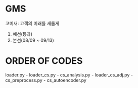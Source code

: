 # GMS

고미새: 고객의 미래를 새롭게

1. 예선(통과)
2. 본선(08/09 ~ 09/13)

# ORDER OF CODES

loader.py - loader_cs.py - cs_analysis.py - loader_cs_adj.py - cs_preprocess.py - cs_autoencoder.py

